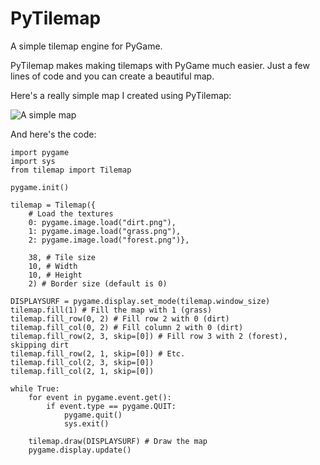 # PyTilemap
A simple tilemap engine for PyGame.

PyTilemap makes making tilemaps with PyGame much easier. Just a few lines of code and you can create a beautiful map.

Here's a really simple map I created using PyTilemap:

![A simple map](http://i.imgur.com/C5dpxBF.png)

And here's the code:

    import pygame
    import sys
    from tilemap import Tilemap

    pygame.init()

    tilemap = Tilemap({
        # Load the textures
        0: pygame.image.load("dirt.png"),
        1: pygame.image.load("grass.png"),
        2: pygame.image.load("forest.png")},
                      
        38, # Tile size
        10, # Width
        10, # Height
        2) # Border size (default is 0)

    DISPLAYSURF = pygame.display.set_mode(tilemap.window_size)
    tilemap.fill(1) # Fill the map with 1 (grass)
    tilemap.fill_row(0, 2) # Fill row 2 with 0 (dirt)
    tilemap.fill_col(0, 2) # Fill column 2 with 0 (dirt)
    tilemap.fill_row(2, 3, skip=[0]) # Fill row 3 with 2 (forest), skipping dirt
    tilemap.fill_row(2, 1, skip=[0]) # Etc.
    tilemap.fill_col(2, 3, skip=[0])
    tilemap.fill_col(2, 1, skip=[0])

    while True:
        for event in pygame.event.get():
            if event.type == pygame.QUIT:
                pygame.quit()
                sys.exit()

        tilemap.draw(DISPLAYSURF) # Draw the map
        pygame.display.update()
